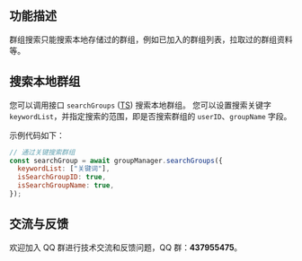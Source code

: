 ## 功能描述

群组搜索只能搜索本地存储过的群组，例如已加入的群组列表，拉取过的群组资料等。

## 搜索本地群组

您可以调用接口 `searchGroups` ([TS](https://comm.qq.com/im-react-native-doc/classes/GroupManager________.V2TimGroupManager.html#searchGroups)) 搜索本地群组。
您可以设置搜索关键字 `keywordList`，并指定搜索的范围，即是否搜索群组的 `userID`、`groupName` 字段。

示例代码如下：

```javascript
// 通过关键搜索群组
const searchGroup = await groupManager.searchGroups({
  keywordList: ["关键词"],
  isSearchGroupID: true,
  isSearchGroupName: true,
});
```

## 交流与反馈

欢迎加入 QQ 群进行技术交流和反馈问题，QQ 群：**437955475**。

